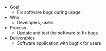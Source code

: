 - Goal
	- Fix software bugs during usage
- Who
	- Developers, users
- Process
	- Update and test the software to fix bugs
- Deliverables
	- Software application with bugfix for users